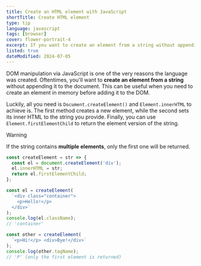 ```yaml
---
title: Create an HTML element with JavaScript
shortTitle: Create HTML element
type: tip
language: javascript
tags: [browser]
cover: flower-portrait-4
excerpt: If you want to create an element from a string without appending it to the document, you can use a few lines of JavaScript.
listed: true
dateModified: 2024-07-05
---
```


DOM manipulation via JavaScript is one of the very reasons the language was created. Oftentimes, you'll want to **create an element from a string** without appending it to the document. This can be useful when you need to create an element in memory before adding it to the DOM.

Luckily, all you need is `Document.createElement()` and `Element.innerHTML` to achieve is. The first method creates a new element, while the second sets its inner HTML to the string you provide. Finally, you can use `Element.firstElementChild` to return the element version of the string.

> [!WARNING]
>
> If the string contains **multiple elements**, only the first one will be returned.

```js
const createElement = str => {
  const el = document.createElement('div');
  el.innerHTML = str;
  return el.firstElementChild;
};

const el = createElement(
  `<div class="container">
    <p>Hello!</p>
  </div>`
);
console.log(el.className);
// 'container'

const other = createElement(
  `<p>Hi!</p> <div>Bye!</div>`
);
console.log(other.tagName);
// 'P' (only the first element is returned)
```
